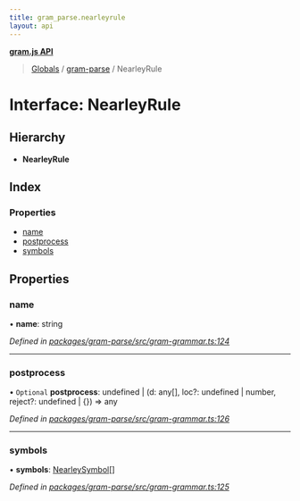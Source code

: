 ```yaml
---
title: gram_parse.nearleyrule
layout: api
---
```


**[gram.js API](../README.md)**

> [Globals](../globals.md) / [gram-parse](../modules/gram_parse.md) / NearleyRule

# Interface: NearleyRule

## Hierarchy

* **NearleyRule**

## Index

### Properties

* [name](gram_parse.nearleyrule.md#name)
* [postprocess](gram_parse.nearleyrule.md#postprocess)
* [symbols](gram_parse.nearleyrule.md#symbols)

## Properties

### name

•  **name**: string

*Defined in [packages/gram-parse/src/gram-grammar.ts:124](https://github.com/gram-data/gram-js/blob/4926192/packages/gram-parse/src/gram-grammar.ts#L124)*

___

### postprocess

• `Optional` **postprocess**: undefined \| (d: any[], loc?: undefined \| number, reject?: undefined \| {}) => any

*Defined in [packages/gram-parse/src/gram-grammar.ts:126](https://github.com/gram-data/gram-js/blob/4926192/packages/gram-parse/src/gram-grammar.ts#L126)*

___

### symbols

•  **symbols**: [NearleySymbol](../modules/gram_parse.md#nearleysymbol)[]

*Defined in [packages/gram-parse/src/gram-grammar.ts:125](https://github.com/gram-data/gram-js/blob/4926192/packages/gram-parse/src/gram-grammar.ts#L125)*
